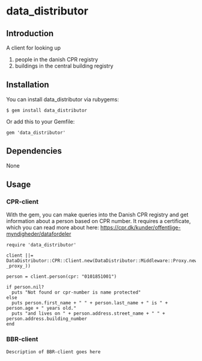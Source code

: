 # data_distributor

## Introduction

A client for looking up 
  1. people in the danish CPR registry
  2. buildings in the central building registry

## Installation
You can install data_distributor via rubygems:
````
$ gem install data_distributor
````  
Or add this to your Gemfile:
````
gem 'data_distributor'
````

## Dependencies
None

## Usage

### CPR-client
With the gem, you can make queries into the Danish CPR registry and get information about a person based on CPR number.
It requires a certificate, which you can read more about here: https://cpr.dk/kunder/offentlige-myndigheder/datafordeler

````
require 'data_distributor'

client ||= DataDistributor::CPR::Client.new(DataDistributor::Middleware::Proxy.new(proxy_host: _proxy_))

person = client.person(cpr: "0101851001")

if person.nil?
  puts "Not found or cpr-number is name protected"
else
  puts person.first_name + " " + person.last_name + " is " + person.age + " years old."
  puts "and lives on " + person.address.street_name + " " + person.address.building_number
end
````

### BBR-client
````
Description of BBR-client goes here
````


<!--

ToDo: development - opdatering af cassetter - opsætning - dependencies
howto test - køre tests
TODO: omdøbe master branch til Main

-->
